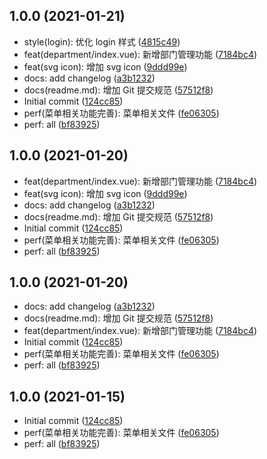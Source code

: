 ## 1.0.0 (2021-01-21)

* style(login): 优化 login 样式 ([4815c49](https://github.com/lzread/admin-template/commit/4815c49))
* feat(department/index.vue): 新增部门管理功能 ([7184bc4](https://github.com/lzread/admin-template/commit/7184bc4))
* feat(svg icon): 增加 svg icon ([9ddd99e](https://github.com/lzread/admin-template/commit/9ddd99e))
* docs: add changelog ([a3b1232](https://github.com/lzread/admin-template/commit/a3b1232))
* docs(readme.md): 增加 Git 提交规范 ([57512f8](https://github.com/lzread/admin-template/commit/57512f8))
* Initial commit ([124cc85](https://github.com/lzread/admin-template/commit/124cc85))
* perf(菜单相关功能完善): 菜单相关文件 ([fe06305](https://github.com/lzread/admin-template/commit/fe06305))
* perf: all ([bf83925](https://github.com/lzread/admin-template/commit/bf83925))



## 1.0.0 (2021-01-20)

* feat(department/index.vue): 新增部门管理功能 ([7184bc4](https://github.com/lzread/admin-template/commit/7184bc4))
* feat(svg icon): 增加 svg icon ([9ddd99e](https://github.com/lzread/admin-template/commit/9ddd99e))
* docs: add changelog ([a3b1232](https://github.com/lzread/admin-template/commit/a3b1232))
* docs(readme.md): 增加 Git 提交规范 ([57512f8](https://github.com/lzread/admin-template/commit/57512f8))
* Initial commit ([124cc85](https://github.com/lzread/admin-template/commit/124cc85))
* perf(菜单相关功能完善): 菜单相关文件 ([fe06305](https://github.com/lzread/admin-template/commit/fe06305))
* perf: all ([bf83925](https://github.com/lzread/admin-template/commit/bf83925))



## 1.0.0 (2021-01-20)

* docs: add changelog ([a3b1232](https://github.com/lzread/admin-template/commit/a3b1232))
* docs(readme.md): 增加 Git 提交规范 ([57512f8](https://github.com/lzread/admin-template/commit/57512f8))
* feat(department/index.vue): 新增部门管理功能 ([7184bc4](https://github.com/lzread/admin-template/commit/7184bc4))
* Initial commit ([124cc85](https://github.com/lzread/admin-template/commit/124cc85))
* perf(菜单相关功能完善): 菜单相关文件 ([fe06305](https://github.com/lzread/admin-template/commit/fe06305))
* perf: all ([bf83925](https://github.com/lzread/admin-template/commit/bf83925))

## 1.0.0 (2021-01-15)

* Initial commit ([124cc85](https://github.com/lzread/admin-template/commit/124cc85))
* perf(菜单相关功能完善): 菜单相关文件 ([fe06305](https://github.com/lzread/admin-template/commit/fe06305))
* perf: all ([bf83925](https://github.com/lzread/admin-template/commit/bf83925))



